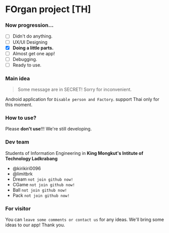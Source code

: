 # FOrgan project \[TH\]

### Now progression...
- [ ] Didn't do anything.
- [ ] UX/UI Designing
- [x] **Doing a little parts.**
- [ ] Almost get one app!
- [ ] Debugging.
- [ ] Ready to use.

### Main idea
> Some message are in SECRET! Sorry for inconvenient.

Android application for `Disable person and Factory`.
support Thai only for this moment.

### How to use?
Please **don't use**!!! We're still developing.

### Dev team
Students of Information Engineering in **King Mongkut's Intitute of Technology Ladkrabang** 
- @kirikiri0096
- @limitbrk
- Dream `not join github now!`
- CGame `not join github now!`
- Ball `not join github now!`
- Pack `not join github now!`

### For visitor
You can `leave some comments or contact us` for any ideas. We'll bring some ideas to our app! Thank you.
